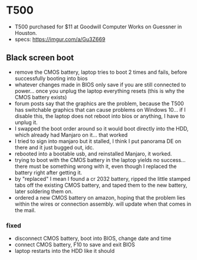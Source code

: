 # T500
* T500 purchased for $11 at Goodwill Computer Works on Guessner in Houston.
* specs: https://imgur.com/a/Gu3Z669

## Black screen boot
* remove the CMOS battery, laptop tries to boot 2 times and fails, before successfully booting into bios
* whatever changes made in BIOS only save if you are still connected to power... once you unplug the laptop everything resets (this is why the CMOS battery exists)
* forum posts say that the graphics are the problem, because the T500 has switchable graphics that can cause problems on Windows 10... if I disable this, the laptop does not reboot into bios or anything, I have to unplug it.
* I swapped the boot order around so it would boot directly into the HDD, which already had Manjaro on it... that worked
* I tried to sign into manjaro but it stalled, I think I put panorama DE on there and it just bugged out, idc. 
* rebooted into a bootable usb, and reinstalled Manjaro, it worked. 
* trying to boot with the CMOS battery in the laptop yields no success... there must be something wrong with it, even though I replaced the battery right after getting it.
* by "replaced" I mean I found a cr 2032 battery, ripped the little stamped tabs off the existing CMOS battery, and taped them to the new battery, later soldering them on.
* ordered a new CMOS battery on amazon, hoping that the problem lies within the wires or connection assembly. will update when that comes in the mail.
### fixed
* disconnect CMOS battery, boot into BIOS, change date and time
* connect CMOS battery, F10 to save and exit BIOS
* laptop restarts into the HDD like it should
